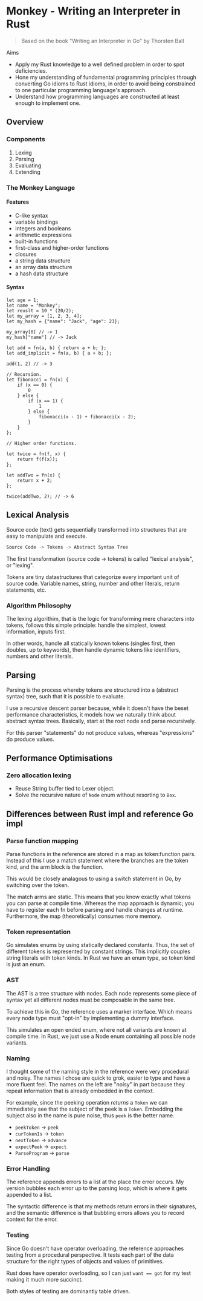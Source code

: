 # Monkey - Writing an Interpreter in Rust

> Based on the book "Writing an Interpreter in Go" by Thorsten Ball

Aims

- Apply my Rust knowledge to a well defined problem in order to spot deficiencies.
- Hone my understanding of fundamental programming principles through converting Go idioms to Rust idioms, in order to avoid being constrained to one particular programming language's approach.
- Understand how programming languages are constructed at least enough to implement one.

## Overview

### Components

1. Lexing
1. Parsing
1. Evaluating
1. Extending

### The Monkey Language

#### Features

- C-like syntax
- variable bindings
- integers and booleans
- arithmetic expressions
- built-in functions
- first-class and higher-order functions
- closures
- a string data structure
- an array data structure
- a hash data structure

#### Syntax

```monkey
let age = 1;
let name = "Monkey";
let reuslt = 10 * (20/2);
let my_array = [1, 2, 3, 4];
let my_hash = {"name": "Jack", "age": 23};

my_array[0] // -> 1
my_hash["name"] // -> Jack

let add = fn(a, b) { return a + b; };
let add_implicit = fn(a, b) { a + b; };

add(1, 2) // -> 3

// Recursion.
let fibonacci = fn(x) {
    if (x == 0) {
        0
    } else {
        if (x == 1) {
            1
        } else {
            fibonacci(x - 1) + fibonacci(x - 2);
        }
    }
};

// Higher order functions.

let twice = fn(f, x) {
    return f(f(x));
};

let addTwo = fn(x) {
    return x + 2;
};

twice(addTwo, 2); // -> 6
```

## Lexical Analysis

Source code (text) gets sequentially transformed into structures that are easy to manipulate and execute.

```sh
Source Code -> Tokens -> Abstract Syntax Tree
```

The first transformation (source code -> tokens) is called "lexical analysis", or "lexing".

Tokens are tiny datastructures that categorize every important unit of source code. Variable names, string, number and other literals, return statements, etc.

### Algorithm Philosophy

The lexing algorithim, that is the logic for transforming mere characters into tokens, follows this simple principle: handle the simplest, lowest information, inputs first.

In other words, handle all statically known tokens (singles first, then doubles, up to keywords), then handle dynamic tokens like identifiers, numbers and other literals.

## Parsing

Parsing is the process whereby tokens are structured into a (abstract syntax) tree, such that it is possible to evaluate.

I use a recursive descent parser because, while it doesn't have the beset performance characteristics, it models how we naturally think about abstract syntax trees. Basically, start at the root node and parse recursively.

For this parser "statements" do not produce values, whereas "expressions" do produce values.

## Performance Optimisations

### Zero allocation lexing

- Reuse String buffer tied to Lexer object.
- Solve the recursive nature of `Node` enum without resorting to `Box`. 

## Differences between Rust impl and reference Go impl

### Parse function mapping

Parse functions in the reference are stored in a map as token:function pairs.
Instead of this I use a match statement where the branches are the token kind,
and the arm block is the function.

This would be closely analagous to using a switch statement in Go, by switching
over the token.

The match arms are static. This means that you know exactly what tokens you can
parse at compile time. Whereas the map approach is dynamic; you have to register
each fn before parsing and handle changes at runtime. Furthermore, the map 
(theoretically) consumes more memory. 

### Token representation

Go simulates enums by using statically declared constants. Thus, the set of different tokens is represented by constant strings. This implicitly couples string literals with token kinds. In Rust we have an enum type, so token kind is just an enum. 

### AST

The AST is a tree structure with nodes. Each node represents some piece of syntax yet all different nodes must be composable in the same tree.

To achieve this in Go, the reference uses a marker interface. Which means every node type must "opt-in" by implementing a dummy interface.

This simulates an open ended enum, where not all variants are known at compile time. In Rust, we just use a Node enum containing all possible node variants.

### Naming

I thought some of the naming style in the reference were very procedural and noisy. The names I chose are quick to grok, easier to type and have a more fluent feel. The names on the left are "noisy" in part because they repeat information that is already embedded in the context. 

For example, since the peeking operation _returns_ a `Token` we can immediately see that the subject of the peek is a `Token`. Embedding the subject also in the name is pure noise, thus `peek` is the better name.

- `peekToken` -> `peek`
- `curTokenIs` -> `token`
- `nextToken` -> `advance`
- `expectPeek` -> `expect`
- `ParseProgram` -> `parse`


### Error Handling

The reference appends errors to a list at the place the error occurs.
My version bubbles each error up to the parsing loop, which is where it gets appended to a list. 

The syntactic difference is that my methods return errors in their signatures, and the semantic difference is that bubbling errors allows you to record context for the error. 


### Testing 

Since Go doesn't have operator overloading, the reference approaches testing from a procedural perspective. It tests each part of the data structure for the right types of objects and values of primitives.

Rust does have operator overloading, so I can just `want == got` for my test making it much more succinct. 

Both styles of testing are dominantly table driven. 